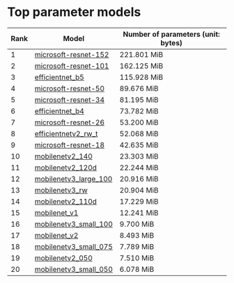# Top parameter models

| Rank | Model | Number of parameters (unit: bytes) |
| --- | --- | --- |
| 1 | <a href="microsoft-resnet-152.md">microsoft-resnet-152</a> | 221.801 MiB |
| 2 | <a href="microsoft-resnet-101.md">microsoft-resnet-101</a> | 162.125 MiB |
| 3 | <a href="efficientnet_b5.md">efficientnet_b5</a> | 115.928 MiB |
| 4 | <a href="microsoft-resnet-50.md">microsoft-resnet-50</a> | 89.676 MiB |
| 5 | <a href="microsoft-resnet-34.md">microsoft-resnet-34</a> | 81.195 MiB |
| 6 | <a href="efficientnet_b4.md">efficientnet_b4</a> | 73.782 MiB |
| 7 | <a href="microsoft-resnet-26.md">microsoft-resnet-26</a> | 53.200 MiB |
| 8 | <a href="efficientnetv2_rw_t.md">efficientnetv2_rw_t</a> | 52.068 MiB |
| 9 | <a href="microsoft-resnet-18.md">microsoft-resnet-18</a> | 42.635 MiB |
| 10 | <a href="mobilenetv2_140.md">mobilenetv2_140</a> | 23.303 MiB |
| 11 | <a href="mobilenetv2_120d.md">mobilenetv2_120d</a> | 22.244 MiB |
| 12 | <a href="mobilenetv3_large_100.md">mobilenetv3_large_100</a> | 20.916 MiB |
| 13 | <a href="mobilenetv3_rw.md">mobilenetv3_rw</a> | 20.904 MiB |
| 14 | <a href="mobilenetv2_110d.md">mobilenetv2_110d</a> | 17.229 MiB |
| 15 | <a href="mobilenet_v1.md">mobilenet_v1</a> | 12.241 MiB |
| 16 | <a href="mobilenetv3_small_100.md">mobilenetv3_small_100</a> | 9.700 MiB |
| 17 | <a href="mobilenet_v2.md">mobilenet_v2</a> | 8.493 MiB |
| 18 | <a href="mobilenetv3_small_075.md">mobilenetv3_small_075</a> | 7.789 MiB |
| 19 | <a href="mobilenetv2_050.md">mobilenetv2_050</a> | 7.510 MiB |
| 20 | <a href="mobilenetv3_small_050.md">mobilenetv3_small_050</a> | 6.078 MiB |
